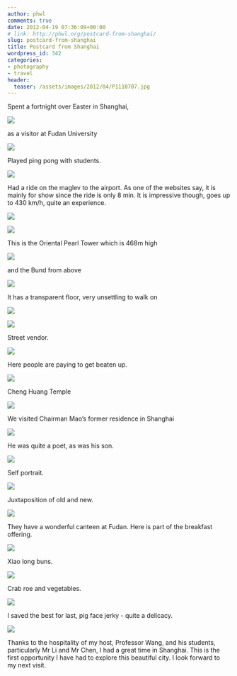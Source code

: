 ```yaml
---
author: phwl
comments: true
date: 2012-04-19 07:36:09+00:00
# link: http://phwl.org/postcard-from-shanghai/
slug: postcard-from-shanghai
title: Postcard from Shanghai
wordpress_id: 342
categories:
- photography
- travel
header:
  teaser: /assets/images/2012/04/P1110707.jpg
---
```



Spent a fortnight over Easter in Shanghai,

![](/assets/images/2012/04/P1110707.jpg)

<!-- more -->

as a visitor at Fudan University

![](/assets/images/2012/04/P1110572.jpg)

Played ping pong with students.

![](/assets/images/2012/04/P1110573.jpg)

Had a ride on the maglev to the airport. As one of the websites say, it is mainly for show since the ride is only 8 min. It is impressive though, goes up to 430 km/h, quite an experience.

![](/assets/images/2012/04/P1110582.jpg)

![](/assets/images/2012/04/IMG_1315.jpg)

This is the Oriental Pearl Tower which is 468m high

![](/assets/images/2012/04/P1110617.jpg)

and the Bund from above

![](/assets/images/2012/04/P1110619.jpg)

It has a transparent floor, very unsettling to walk on

![](/assets/images/2012/04/P1110633.jpg)

![](/assets/images/2012/04/P1110636.jpg)

Street vendor.

![](/assets/images/2012/04/P1110736.jpg)

Here people are paying to get beaten up.

![](/assets/images/2012/04/P1110743.jpg)

Cheng Huang Temple

![](/assets/images/2012/04/P1110773.jpg)

We visited Chairman Mao’s former residence in Shanghai

![](/assets/images/2012/04/P1110832.jpg)

He was quite a poet, as was his son.

![](/assets/images/2012/04/P1110867.jpg)

Self portrait.

![](/assets/images/2012/04/P1110895.jpg)

Juxtaposition of old and new.

![](/assets/images/2012/04/P1110907.jpg)

They have a wonderful canteen at Fudan. Here is part of the breakfast offering.

![](/assets/images/2012/04/P1110567.jpg)

Xiao long buns.

![](/assets/images/2012/04/P1110805.jpg)

Crab roe and vegetables.

![](/assets/images/2012/04/P1110683.jpg)

I saved the best for last, pig face jerky - quite a delicacy.

![](/assets/images/2012/04/P1110800.jpg)

Thanks to the hospitality of my host, Professor Wang, and his students, particularly Mr Li and Mr Chen, I had a great time in Shanghai. This is the first opportunity I have had to explore this beautiful city. I look forward to my next visit.

